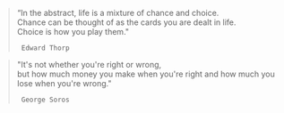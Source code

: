 > “In the abstract, life is a mixture of chance and choice.  
>   Chance can be thought of as the cards you are dealt in life.  
>     Choice is how you play them."  
>  
>      Edward Thorp
  
> "It's not whether you're right or wrong,  
>   but how much money you make when you're right and how much you lose when you're wrong."  
>     
>      George Soros
